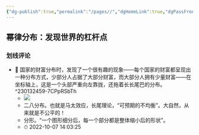 ```yaml
---
{"dg-publish":true,"permalink":"/pages//","dgHomeLink":true,"dgPassFrontmatter":false}
---
```



## 幂律分布：发现世界的杠杆点

### 划线评论
- 📌 国家的财富分布时，发现了一个很有趣的现象——每个国家的财富都呈现出一种分布方式，少部分人占据了大部分财富，而大部分人拥有少量财富——在坐标轴上，这是一个头部严重向左靠拢，还拖着长长尾巴的分布。  ^230132459-7CPpRSbTh
    - ![](https://vegoo.oss-cn-shenzhen.aliyuncs.com/img/202210072354715.png)
    - 二八分布。也就是马太效应，长尾理论，“可预期的不均衡”。大自然，从来就是不公平的！
    - 分形。“一个图形细分后，每一个部分都是整体缩小后的形状”。
    - ⏱ 2022-10-07 14:03:25